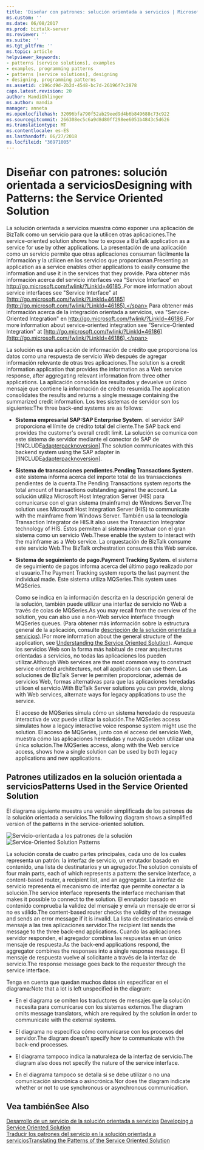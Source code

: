 ```yaml
---
title: 'Diseñar con patrones: solución orientada a servicios | Microsoft Docs'
ms.custom: ''
ms.date: 06/08/2017
ms.prod: biztalk-server
ms.reviewer: ''
ms.suite: ''
ms.tgt_pltfrm: ''
ms.topic: article
helpviewer_keywords:
- patterns [service solutions], examples
- examples, programming patterns
- patterns [service solutions], designing
- designing, programming patterns
ms.assetid: c196cd9d-2b2d-4548-bc7d-26196f7c2878
caps.latest.revision: 20
author: MandiOhlinger
ms.author: mandia
manager: anneta
ms.openlocfilehash: 32096bfa790f52ab29eed9d4b6b849688c73c922
ms.sourcegitcommit: 266308ec5c6a9d8d80ff298ee6051b4843c5d626
ms.translationtype: MT
ms.contentlocale: es-ES
ms.lasthandoff: 06/27/2018
ms.locfileid: "36971005"
---
```

# <a name="designing-with-patterns-the-service-oriented-solution"></a><span data-ttu-id="3eb7e-102">Diseñar con patrones: solución orientada a servicios</span><span class="sxs-lookup"><span data-stu-id="3eb7e-102">Designing with Patterns: the Service Oriented Solution</span></span>
<span data-ttu-id="3eb7e-103">La solución orientada a servicios muestra cómo exponer una aplicación de BizTalk como un servicio para que la utilicen otras aplicaciones.</span><span class="sxs-lookup"><span data-stu-id="3eb7e-103">The service-oriented solution shows how to expose a BizTalk application as a service for use by other applications.</span></span> <span data-ttu-id="3eb7e-104">La presentación de una aplicación como un servicio permite que otras aplicaciones consuman fácilmente la información y la utilicen en los servicios que proporcionan.</span><span class="sxs-lookup"><span data-stu-id="3eb7e-104">Presenting an application as a service enables other applications to easily consume the information and use it in the services that they provide.</span></span> <span data-ttu-id="3eb7e-105">Para obtener más información acerca del servicio interfaces vea "Service Interface" en [ http://go.microsoft.com/fwlink/?LinkId=46185 ](http://go.microsoft.com/fwlink/?LinkId=46185).</span><span class="sxs-lookup"><span data-stu-id="3eb7e-105">For more information about service interfaces see "Service Interface" at [http://go.microsoft.com/fwlink/?LinkId=46185](http://go.microsoft.com/fwlink/?LinkId=46185).</span></span> <span data-ttu-id="3eb7e-106">Para obtener más información acerca de la integración orientada a servicios, vea "Service-Oriented Integration" en [ http://go.microsoft.com/fwlink/?LinkId=46186 ](http://go.microsoft.com/fwlink/?LinkId=46186).</span><span class="sxs-lookup"><span data-stu-id="3eb7e-106">For more information about service-oriented integration see "Service-Oriented Integration" at [http://go.microsoft.com/fwlink/?LinkId=46186](http://go.microsoft.com/fwlink/?LinkId=46186).</span></span>  
  
 <span data-ttu-id="3eb7e-107">La solución es una aplicación de información de crédito que proporciona los datos como una respuesta de servicio Web después de agregar información relevante de otras tres aplicaciones.</span><span class="sxs-lookup"><span data-stu-id="3eb7e-107">The solution is a credit information application that provides the information as a Web service response, after aggregating relevant information from three other applications.</span></span> <span data-ttu-id="3eb7e-108">La aplicación consolida los resultados y devuelve un único mensaje que contiene la información de crédito resumida.</span><span class="sxs-lookup"><span data-stu-id="3eb7e-108">The application consolidates the results and returns a single message containing the summarized credit information.</span></span> <span data-ttu-id="3eb7e-109">Los tres sistemas de servidor son los siguientes:</span><span class="sxs-lookup"><span data-stu-id="3eb7e-109">The three back-end systems are as follows:</span></span>  
  
- <span data-ttu-id="3eb7e-110">**Sistema empresarial SAP:**</span><span class="sxs-lookup"><span data-stu-id="3eb7e-110">**SAP Enterprise System.**</span></span> <span data-ttu-id="3eb7e-111">el servidor SAP proporciona el límite de crédito total del cliente.</span><span class="sxs-lookup"><span data-stu-id="3eb7e-111">The SAP back end provides the customer's overall credit limit.</span></span> <span data-ttu-id="3eb7e-112">La solución se comunica con este sistema de servidor mediante el conector de SAP de [!INCLUDE[adapterpacknoversion](../includes/adapterpacknoversion-md.md)].</span><span class="sxs-lookup"><span data-stu-id="3eb7e-112">The solution communicates with this backend system using the SAP adapter in [!INCLUDE[adapterpacknoversion](../includes/adapterpacknoversion-md.md)].</span></span>  
  
- <span data-ttu-id="3eb7e-113">**Sistema de transacciones pendientes.**</span><span class="sxs-lookup"><span data-stu-id="3eb7e-113">**Pending Transactions System.**</span></span> <span data-ttu-id="3eb7e-114">este sistema informa acerca del importe total de las transacciones pendientes de la cuenta.</span><span class="sxs-lookup"><span data-stu-id="3eb7e-114">The Pending Transactions system reports the total amount of transactions outstanding against the account.</span></span> <span data-ttu-id="3eb7e-115">La solución utiliza Microsoft Host Integration Server (HIS) para comunicarse con el gran sistema (mainframe) de Windows Server.</span><span class="sxs-lookup"><span data-stu-id="3eb7e-115">The solution uses Microsoft Host Integration Server (HIS) to communicate with the mainframe from Windows Server.</span></span> <span data-ttu-id="3eb7e-116">También usa la tecnología Transaction Integrator de HIS.</span><span class="sxs-lookup"><span data-stu-id="3eb7e-116">It also uses the Transaction Integrator technology of HIS.</span></span> <span data-ttu-id="3eb7e-117">Éstos permiten al sistema interactuar con el gran sistema como un servicio Web.</span><span class="sxs-lookup"><span data-stu-id="3eb7e-117">These enable the system to interact with the mainframe as a Web service.</span></span> <span data-ttu-id="3eb7e-118">La orquestación de BizTalk consume este servicio Web.</span><span class="sxs-lookup"><span data-stu-id="3eb7e-118">The BizTalk orchestration consumes this Web service.</span></span>  
  
- <span data-ttu-id="3eb7e-119">**Sistema de seguimiento de pago.**</span><span class="sxs-lookup"><span data-stu-id="3eb7e-119">**Payment Tracking System.**</span></span> <span data-ttu-id="3eb7e-120">el sistema de seguimiento de pagos informa acerca del último pago realizado por el usuario.</span><span class="sxs-lookup"><span data-stu-id="3eb7e-120">The Payment Tracking system reports the last payment the individual made.</span></span> <span data-ttu-id="3eb7e-121">Este sistema utiliza MQSeries.</span><span class="sxs-lookup"><span data-stu-id="3eb7e-121">This system uses MQSeries.</span></span>  
  
  <span data-ttu-id="3eb7e-122">Como se indica en la información descrita en la descripción general de la solución, también puede utilizar una interfaz de servicio no Web a través de colas de MQSeries.</span><span class="sxs-lookup"><span data-stu-id="3eb7e-122">As you may recall from the overview of the solution, you can also use a non-Web service interface through MQSeries queues.</span></span> <span data-ttu-id="3eb7e-123">(Para obtener más información sobre la estructura general de la aplicación, consulte [descripción de la solución orientada a servicios](../core/understanding-the-service-oriented-solution.md)).</span><span class="sxs-lookup"><span data-stu-id="3eb7e-123">(For more information about the general structure of the application, see [Understanding the Service Oriented Solution](../core/understanding-the-service-oriented-solution.md)).</span></span> <span data-ttu-id="3eb7e-124">Aunque los servicios Web son la forma más habitual de crear arquitecturas orientadas a servicios, no todas las aplicaciones los pueden utilizar.</span><span class="sxs-lookup"><span data-stu-id="3eb7e-124">Although Web services are the most common way to construct service oriented architectures, not all applications can use them.</span></span> <span data-ttu-id="3eb7e-125">Las soluciones de BizTalk Server le permiten proporcionar, además de servicios Web, formas alternativas para que las aplicaciones heredadas utilicen el servicio.</span><span class="sxs-lookup"><span data-stu-id="3eb7e-125">With BizTalk Server solutions you can provide, along with Web services, alternate ways for legacy applications to use the service.</span></span>  
  
  <span data-ttu-id="3eb7e-126">El acceso de MQSeries simula cómo un sistema heredado de respuesta interactiva de voz puede utilizar la solución.</span><span class="sxs-lookup"><span data-stu-id="3eb7e-126">The MQSeries access simulates how a legacy interactive voice response system might use the solution.</span></span> <span data-ttu-id="3eb7e-127">El acceso de MQSeries, junto con el acceso del servicio Web, muestra cómo las aplicaciones heredadas y nuevas pueden utilizar una única solución.</span><span class="sxs-lookup"><span data-stu-id="3eb7e-127">The MQSeries access, along with the Web service access, shows how a single solution can be used by both legacy applications and new applications.</span></span>  
  
## <a name="patterns-used-in-the-service-oriented-solution"></a><span data-ttu-id="3eb7e-128">Patrones utilizados en la solución orientada a servicios</span><span class="sxs-lookup"><span data-stu-id="3eb7e-128">Patterns Used in the Service Oriented Solution</span></span>  
 <span data-ttu-id="3eb7e-129">El diagrama siguiente muestra una versión simplificada de los patrones de la solución orientada a servicios.</span><span class="sxs-lookup"><span data-stu-id="3eb7e-129">The following diagram shows a simplified version of the patterns in the service-oriented solution.</span></span>  
  
 <span data-ttu-id="3eb7e-130">![Servicio&#45;orientada a los patrones de la solución](../core/media/service-oriented-solution-patterns.gif "Service_Oriented_Solution_Patterns")</span><span class="sxs-lookup"><span data-stu-id="3eb7e-130">![Service&#45;Oriented Solution Patterns](../core/media/service-oriented-solution-patterns.gif "Service_Oriented_Solution_Patterns")</span></span>  
  
 <span data-ttu-id="3eb7e-131">La solución consta de cuatro partes principales, cada uno de los cuales representa un patrón: la interfaz de servicio, un enrutador basado en contenido, una lista de destinatarios y un agregador.</span><span class="sxs-lookup"><span data-stu-id="3eb7e-131">The solution consists of four main parts, each of which represents a pattern: the service interface, a content-based router, a recipient list, and an aggregator.</span></span> <span data-ttu-id="3eb7e-132">La interfaz de servicio representa el mecanismo de interfaz que permite conectar a la solución.</span><span class="sxs-lookup"><span data-stu-id="3eb7e-132">The service interface represents the interface mechanism that makes it possible to connect to the solution.</span></span> <span data-ttu-id="3eb7e-133">El enrutador basado en contenido comprueba la validez del mensaje y envía un mensaje de error si no es válido.</span><span class="sxs-lookup"><span data-stu-id="3eb7e-133">The content-based router checks the validity of the message and sends an error message if it is invalid.</span></span> <span data-ttu-id="3eb7e-134">La lista de destinatarios envía el mensaje a las tres aplicaciones servidor.</span><span class="sxs-lookup"><span data-stu-id="3eb7e-134">The recipient list sends the message to the three back-end applications.</span></span> <span data-ttu-id="3eb7e-135">Cuando las aplicaciones servidor responden, el agregador combina las respuestas en un único mensaje de respuesta.</span><span class="sxs-lookup"><span data-stu-id="3eb7e-135">As the back-end applications respond, the aggregator combines the responses into a single response message.</span></span> <span data-ttu-id="3eb7e-136">El mensaje de respuesta vuelve al solicitante a través de la interfaz de servicio.</span><span class="sxs-lookup"><span data-stu-id="3eb7e-136">The response message goes back to the requester through the service interface.</span></span>  
  
 <span data-ttu-id="3eb7e-137">Tenga en cuenta que quedan muchos datos sin especificar en el diagrama:</span><span class="sxs-lookup"><span data-stu-id="3eb7e-137">Note that a lot is left unspecified in the diagram:</span></span>  
  
-   <span data-ttu-id="3eb7e-138">En el diagrama se omiten los traductores de mensajes que la solución necesita para comunicarse con los sistemas externos.</span><span class="sxs-lookup"><span data-stu-id="3eb7e-138">The diagram omits message translators, which are required by the solution in order to communicate with the external systems.</span></span>  
  
-   <span data-ttu-id="3eb7e-139">El diagrama no especifica cómo comunicarse con los procesos del servidor.</span><span class="sxs-lookup"><span data-stu-id="3eb7e-139">The diagram doesn't specify how to communicate with the back-end processes.</span></span>  
  
-   <span data-ttu-id="3eb7e-140">El diagrama tampoco indica la naturaleza de la interfaz de servicio.</span><span class="sxs-lookup"><span data-stu-id="3eb7e-140">The diagram also does not specify the nature of the service interface.</span></span>  
  
-   <span data-ttu-id="3eb7e-141">En el diagrama tampoco se detalla si se debe utilizar o no una comunicación sincrónica o asincrónica.</span><span class="sxs-lookup"><span data-stu-id="3eb7e-141">Nor does the diagram indicate whether or not to use synchronous or asynchronous communication.</span></span>  
  
## <a name="see-also"></a><span data-ttu-id="3eb7e-142">Vea también</span><span class="sxs-lookup"><span data-stu-id="3eb7e-142">See Also</span></span>  
 <span data-ttu-id="3eb7e-143">[Desarrollo de un servicio de la solución orientada a servicios](../core/developing-a-service-oriented-solution.md) </span><span class="sxs-lookup"><span data-stu-id="3eb7e-143">[Developing a Service Oriented Solution](../core/developing-a-service-oriented-solution.md) </span></span>  
 [<span data-ttu-id="3eb7e-144">Traducir los patrones del servicio en la solución orientada a servicios</span><span class="sxs-lookup"><span data-stu-id="3eb7e-144">Translating the Patterns of the Service Oriented Solution</span></span>](../core/translating-the-patterns-of-the-service-oriented-solution.md)